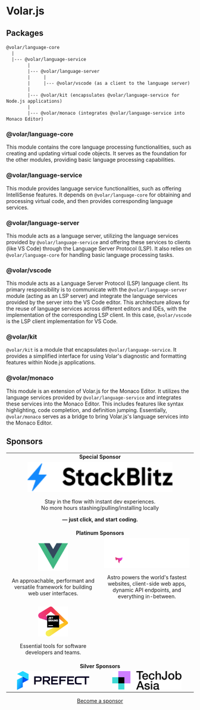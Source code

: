# Volar.js

## Packages

```
@volar/language-core
  |
  |--- @volar/language-service
        |
        |--- @volar/language-server
        |     |
        |     |--- @volar/vscode (as a client to the language server)
        |
        |--- @volar/kit (encapsulates @volar/language-service for Node.js applications)
        |
        |--- @volar/monaco (integrates @volar/language-service into Monaco Editor)
```

### @volar/language-core

This module contains the core language processing functionalities, such as creating and updating virtual code objects. It serves as the foundation for the other modules, providing basic language processing capabilities.

### @volar/language-service

This module provides language service functionalities, such as offering IntelliSense features. It depends on `@volar/language-core` for obtaining and processing virtual code, and then provides corresponding language services.

### @volar/language-server

This module acts as a language server, utilizing the language services provided by `@volar/language-service` and offering these services to clients (like VS Code) through the Language Server Protocol (LSP). It also relies on `@volar/language-core` for handling basic language processing tasks.

### @volar/vscode

This module acts as a Language Server Protocol (LSP) language client. Its primary responsibility is to communicate with the `@volar/language-server` module (acting as an LSP server) and integrate the language services provided by the server into the VS Code editor. This architecture allows for the reuse of language services across different editors and IDEs, with the implementation of the corresponding LSP client. In this case, `@volar/vscode` is the LSP client implementation for VS Code.

### @volar/kit

`@volar/kit` is a module that encapsulates `@volar/language-service`. It provides a simplified interface for using Volar's diagnostic and formatting features within Node.js applications.

### @volar/monaco

This module is an extension of Volar.js for the Monaco Editor. It utilizes the language services provided by `@volar/language-service` and integrates these services into the Monaco Editor. This includes features like syntax highlighting, code completion, and definition jumping. Essentially, `@volar/monaco` serves as a bridge to bring Volar.js's language services into the Monaco Editor.

## Sponsors

<table>
  <tbody>
    <tr>
      <td align="center" valign="middle" colspan="2">
        <b>Special Sponsor</b>
      </td>
    </tr>
    <tr>
      <td align="center" valign="middle" colspan="2">
        <a href="https://stackblitz.com/">
          <img src="https://raw.githubusercontent.com/johnsoncodehk/sponsors/master/logos/StackBlitz.svg" height="80" />
        </a>
        <p>Stay in the flow with instant dev experiences.<br>No more hours stashing/pulling/installing locally</p>
        <p><b> — just click, and start coding.</b></p>
      </td>
    </tr>
    <tr>
      <td align="center" valign="middle" colspan="2">
        <b>Platinum Sponsors</b>
      </td>
    </tr>
    <tr>
      <td align="center" valign="middle" width="50%">
        <a href="https://vuejs.org/">
          <img src="https://raw.githubusercontent.com/johnsoncodehk/sponsors/master/logos/Vue.svg" height="80" />
        </a>
        <p>An approachable, performant and versatile framework for building web user interfaces.</p>
      </td>
      <td align="center" valign="middle" width="50%">
        <a href="https://astro.build/">
          <img src="https://raw.githubusercontent.com/johnsoncodehk/sponsors/master/logos/Astro.svg" height="80" />
        </a>
        <p>Astro powers the world's fastest websites, client-side web apps, dynamic API endpoints, and everything in-between.</p>
      </td>
    </tr>
    <tr>
      <td align="center" valign="middle">
        <a href="https://www.jetbrains.com/">
          <img src="https://raw.githubusercontent.com/johnsoncodehk/sponsors/master/logos/JetBrains.svg" height="80" />
        </a>
        <p>Essential tools for software developers and teams.</p>
      </td>
      <td align="center" valign="middle">
      </td>
    </tr>
    <tr>
      <td align="center" valign="middle" colspan="2">
        <b>Silver Sponsors</b>
      </td>
    </tr>
    <tr>
      <td align="center" valign="middle">
        <a href="https://www.prefect.io/"><img src="https://raw.githubusercontent.com/johnsoncodehk/sponsors/master/logos/Prefect.svg" height="50" /></a>
      </td>
      <td align="center" valign="middle">
        <a href="https://www.techjobasia.com/"><img src="https://raw.githubusercontent.com/johnsoncodehk/sponsors/master/logos/TechJobAsia.svg" height="50" /></a>
      </td>
    </tr>
  </tbody>
</table>

<p align="center">
	<a href="https://github.com/sponsors/johnsoncodehk">Become a sponsor</a>
</p>
